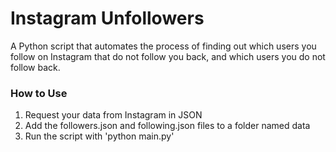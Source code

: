 # Instagram Unfollowers

A Python script that automates the process of finding out which users you follow on Instagram that do not follow you back, and which users you do not follow back.


### How to Use
1. Request your data from Instagram in JSON
2. Add the followers.json and following.json files to a folder named data
3. Run the script with 'python main.py'
